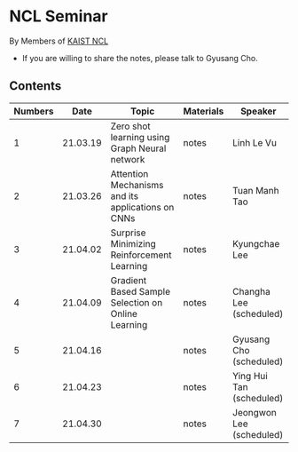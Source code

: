 # NCL Seminar

By Members of [KAIST NCL](http://ncl.kaist.ac.kr)

* If you are willing to share the notes, please talk to Gyusang Cho.


## Contents

Numbers|Date|Topic|Materials| Speaker
-------|-------|------|-------|-----
1|21.03.19|Zero shot learning using Graph Neural network|notes| Linh Le Vu
2|21.03.26|Attention Mechanisms and its applications on CNNs|notes| Tuan Manh Tao 
3|21.04.02|Surprise Minimizing Reinforcement Learning |notes| Kyungchae Lee
4|21.04.09|Gradient Based Sample Selection on Online Learning|notes| Changha Lee (scheduled)
5|21.04.16||notes| Gyusang Cho (scheduled)
6|21.04.23||notes| Ying Hui Tan (scheduled)
7|21.04.30||notes| Jeongwon Lee (scheduled)
